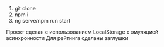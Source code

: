 1. git clone <project>
2. npm i
3. ng serve/npm run start

Проект сделан с использованием LocalStorage с эмуляцией асинхронности
Для рейтинга сделаны заглушки
